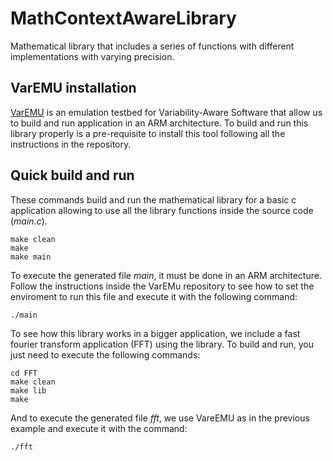 # MathContextAwareLibrary
Mathematical library that includes a series of functions with different implementations with varying precision.

## VarEMU installation

[VarEMU](https://github.com/nesl/varemu) is an emulation testbed for Variability-Aware Software that allow us to build and run application in an ARM architecture. To build and run this library properly is a pre-requisite to install this tool following all the instructions in the repository.

## Quick build and run

These commands build and run the mathematical library for a basic c application allowing to use all the library functions inside the source code (*main.c*).

```
make clean
make
make main
```

To execute the generated file *main*, it must be done in an ARM architecture. Follow the instructions inside the VarEMu repository to see how to set the enviroment to run this file and execute it with the following command: 

```
./main
```

To see how this library works in a bigger application, we include a fast fourier transform application (FFT) using the library. To build and run, you just need to execute the following commands:

```
cd FFT
make clean
make lib
make
```
And to execute the generated file *fft*, we use VareEMU as in the previous example and execute it with the command:

```
./fft
```
